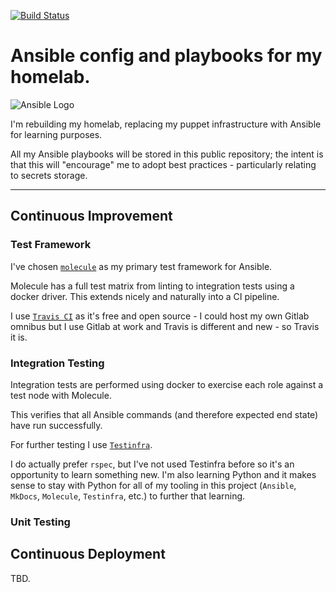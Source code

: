 [![Build Status](https://travis-ci.org/jhughes01/ansible-homelab.svg?branch=master)](https://travis-ci.org/jhughes01/ansible-homelab)

# Ansible config and playbooks for my homelab.

![](https://whitesmith-website.s3.amazonaws.com/2016/Feb/ansible-1456397742246.png "Ansible Logo")

I'm rebuilding my homelab, replacing my puppet infrastructure with Ansible for learning purposes. 

All my Ansible playbooks will be stored in this public repository; the intent is that this will "encourage" me to adopt best practices - particularly relating to secrets storage. 

---

## Continuous Improvement

### Test Framework

I've chosen [`molecule`](https://molecule.readthedocs.io/en/latest/ "Molecule documentation") as my primary test framework for Ansible. 

Molecule has a full test matrix from linting to integration tests using a docker driver. This extends nicely and naturally into a CI pipeline. 

I use [`Travis CI`](https://travis-ci.org/jhughes01/ansible-homelab) as it's free and open source - I could host my own Gitlab omnibus but I use Gitlab at work and Travis is different and new - so Travis it is.


### Integration Testing

Integration tests are performed using docker to exercise each role against a test node with Molecule. 

This verifies that all Ansible commands (and therefore expected end state) have run successfully.

For further testing I use [`Testinfra`](https://testinfra.readthedocs.io/en/latest/ "Testinfra documentation"). 

I do actually prefer `rspec`, but I've not used Testinfra before so it's an opportunity to learn something new. I'm also learning Python and it makes sense 
to stay with Python for all of my tooling in this project (`Ansible`, `MkDocs`, `Molecule`, `Testinfra`, etc.) to further that learning. 

### Unit Testing

## Continuous Deployment

TBD.